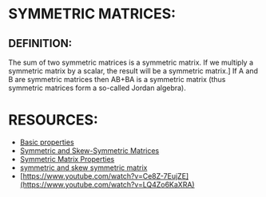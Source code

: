 # SYMMETRIC MATRICES:
## DEFINITION:
The sum of two symmetric matrices is a symmetric matrix.
If we multiply a symmetric matrix by a scalar, the result will be a symmetric matrix.]
If A and B are symmetric matrices then AB+BA is a symmetric matrix (thus symmetric matrices form a so-called Jordan algebra).
# RESOURCES:
- [Basic properties](https://en.wikipedia.org/wiki/Symmetric_matrix)
- [Symmetric and Skew-Symmetric Matrices](https://www.toppr.com/guides/maths/matrices/symmetric-and-skew-symmetric-matrices/)
- [Symmetric Matrix Properties](https://builtin.com/data-science/symmetric-matrix)
- [symmetric and skew symmetric matrix](https://www.youtube.com/watch?v=Ce8Z-7EujZE)
- [https://www.youtube.com/watch?v=Ce8Z-7EujZE](https://www.youtube.com/watch?v=LQ4Zo6KaXRA)
